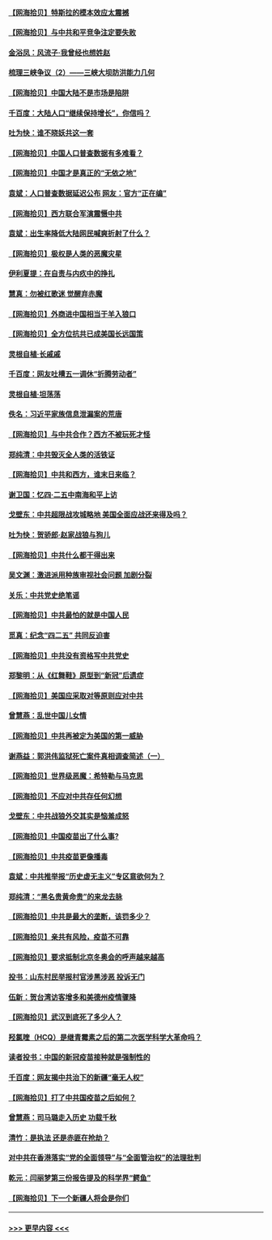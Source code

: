 #### [【网海拾贝】特斯拉的模本效应太震撼](../pages/nsc993/n12925626.md?t=05080752) 
#### [【网海拾贝】与中共和平竞争注定要失败](../pages/nsc993/n12923326.md?t=05080752) 
#### [金浴凤：风流子‧我曾经也想姓赵](../pages/nsc993/n12920911.md?t=05080752) 
#### [梳理三峡争议（2）——三峡大坝防洪能力几何](../pages/nsc993/n12920173.md?t=05080752) 
#### [【网海拾贝】中国大陆不是市场是陷阱](../pages/nsc993/n12920143.md?t=05080752) 
#### [千百度：大陆人口“继续保持增长”，你信吗？](../pages/nsc993/n12918946.md?t=05080752) 
#### [吐为快：谁不晓妖共这一套](../pages/nsc993/n12918941.md?t=05080752) 
#### [【网海拾贝】中国人口普查数据有多难看？](../pages/nsc993/n12917822.md?t=05080752) 
#### [【网海拾贝】中国才是真正的“无依之地”](../pages/nsc993/n12915845.md?t=05080752) 
#### [袁斌：人口普查数据延迟公布 网友：官方“正在编”](../pages/nsc993/n12915748.md?t=05080752) 
#### [【网海拾贝】西方联合军演震慑中共](../pages/nsc993/n12913466.md?t=05080752) 
#### [袁斌：出生率降低大陆网民喊爽折射了什么？](../pages/nsc993/n12913365.md?t=05080752) 
#### [【网海拾贝】极权是人类的恶魔灾星](../pages/nsc993/n12910697.md?t=05080752) 
#### [伊利夏提：在自责与内疚中的挣扎](../pages/nsc993/n12910493.md?t=05080752) 
#### [慧真：勿被红歌迷 觉醒弃赤魔](../pages/nsc993/n12910485.md?t=05080752) 
#### [【网海拾贝】外商进中国相当于羊入狼口](../pages/nsc993/n12908274.md?t=05080752) 
#### [【网海拾贝】全方位抗共已成美国长远国策](../pages/nsc993/n12906878.md?t=05080752) 
#### [灵根自植‧长戚戚](../pages/nsc993/n12905585.md?t=05080752) 
#### [千百度：网友吐槽五一调休“折腾劳动者”](../pages/nsc993/n12905934.md?t=05080752) 
#### [灵根自植‧坦荡荡](../pages/nsc993/n12905562.md?t=05080752) 
#### [佚名：习近平家族信息泄漏案的荒唐](../pages/nsc993/n12904705.md?t=05080752) 
#### [【网海拾贝】与中共合作？西方不被玩死才怪](../pages/nsc993/n12903873.md?t=05080752) 
#### [郑纯清：中共毁灭全人类的活铁证](../pages/nsc993/n12903785.md?t=05080752) 
#### [【网海拾贝】中共和西方，谁末日来临？](../pages/nsc993/n12903482.md?t=05080752) 
#### [谢卫国：忆四‧二五中南海和平上访](../pages/nsc993/n12902192.md?t=05080752) 
#### [戈壁东：中共超限战攻城略地 美国全面应战还来得及吗？](../pages/nsc993/n12902297.md?t=05080752) 
#### [吐为快：贺骄郎‧赵家战狼与狗儿](../pages/nsc993/n12902280.md?t=05080752) 
#### [【网海拾贝】中共什么都干得出来](../pages/nsc993/n12897500.md?t=05080752) 
#### [吴文渊：激进派用种族审视社会问题 加剧分裂](../pages/nsc993/n12893881.md?t=05080752) 
#### [关乐：中共党史绝笔谣](../pages/nsc993/n12897270.md?t=05080752) 
#### [【网海拾贝】中共最怕的就是中国人民](../pages/nsc993/n12894705.md?t=05080752) 
#### [觅真：纪念“四二五” 共同反迫害](../pages/nsc993/n12894553.md?t=05080752) 
#### [【网海拾贝】中共没有资格写中共党史](../pages/nsc993/n12892231.md?t=05080752) 
#### [郑黎明：从《红舞鞋》原型到“新冠”后遗症](../pages/nsc993/n12890469.md?t=05080752) 
#### [【网海拾贝】美国应采取对等原则应对中共](../pages/nsc993/n12889176.md?t=05080752) 
#### [曾慧燕：乱世中国儿女情](../pages/nsc993/n12887931.md?t=05080752) 
#### [【网海拾贝】中共再被定为美国的第一威胁](../pages/nsc993/n12887580.md?t=05080752) 
#### [谢燕益：郭洪伟监狱死亡案件真相调查简述（一）](../pages/nsc993/n12885648.md?t=05080752) 
#### [【网海拾贝】世界级恶魔：希特勒与马克思](../pages/nsc993/n12884062.md?t=05080752) 
#### [【网海拾贝】不应对中共存任何幻想](../pages/nsc993/n12881460.md?t=05080752) 
#### [戈壁东：中共战狼外交其实是恼羞成怒](../pages/nsc993/n12880392.md?t=05080752) 
#### [【网海拾贝】中国疫苗出了什么事?](../pages/nsc993/n12879124.md?t=05080752) 
#### [【网海拾贝】中共疫苗更像播毒](../pages/nsc993/n12876631.md?t=05080752) 
#### [袁斌：中共推举报“历史虚无主义”专区意欲何为？](../pages/nsc993/n12876530.md?t=05080752) 
#### [郑纯清：“黑名贵黄命贵”的来龙去脉](../pages/nsc993/n12875589.md?t=05080752) 
#### [【网海拾贝】中共是最大的垄断，该罚多少？](../pages/nsc993/n12874006.md?t=05080752) 
#### [【网海拾贝】亲共有风险，疫苗不可靠](../pages/nsc993/n12872224.md?t=05080752) 
#### [【网海拾贝】要求抵制北京冬奥会的呼声越来越高](../pages/nsc993/n12868962.md?t=05080752) 
#### [投书：山东村民举报村官涉黑涉恶 投诉无门](../pages/nsc993/n12869726.md?t=05080752) 
#### [伍新：贺台湾访客增多和美德州疫情骤降](../pages/nsc993/n12865651.md?t=05080752) 
#### [【网海拾贝】武汉到底死了多少人？](../pages/nsc993/n12863707.md?t=05080752) 
#### [羟氯喹（HCQ）是继青霉素之后的第二次医学科学大革命吗？](../pages/nsc993/n12638564.md?t=05080752) 
#### [读者投书：中国的新冠疫苗接种就是强制性的](../pages/nsc993/n12859932.md?t=05080752) 
#### [千百度：网友揭中共治下的新疆“毫无人权”](../pages/nsc993/n12858385.md?t=05080752) 
#### [【网海拾贝】打了中共国疫苗之后如何？](../pages/nsc993/n12857866.md?t=05080752) 
#### [曾慧燕：司马璐走入历史 功载千秋](../pages/nsc993/n12856996.md?t=05080752) 
#### [清竹：是执法 还是赤匪在抢劫？](../pages/nsc993/n12856952.md?t=05080752) 
#### [对中共在香港落实“党的全面领导”与“全面管治权”的法理批判](../pages/nsc993/n12856929.md?t=05080752) 
#### [乾元：闫丽梦第三份报告提及的科学界“鳄鱼”](../pages/nsc993/n12855985.md?t=05080752) 
#### [【网海拾贝】下一个新疆人将会是你们](../pages/nsc993/n12855864.md?t=05080752) 

----
#### [ >>> 更早内容 <<< ](../indexes/nsc993-earlier.md)
